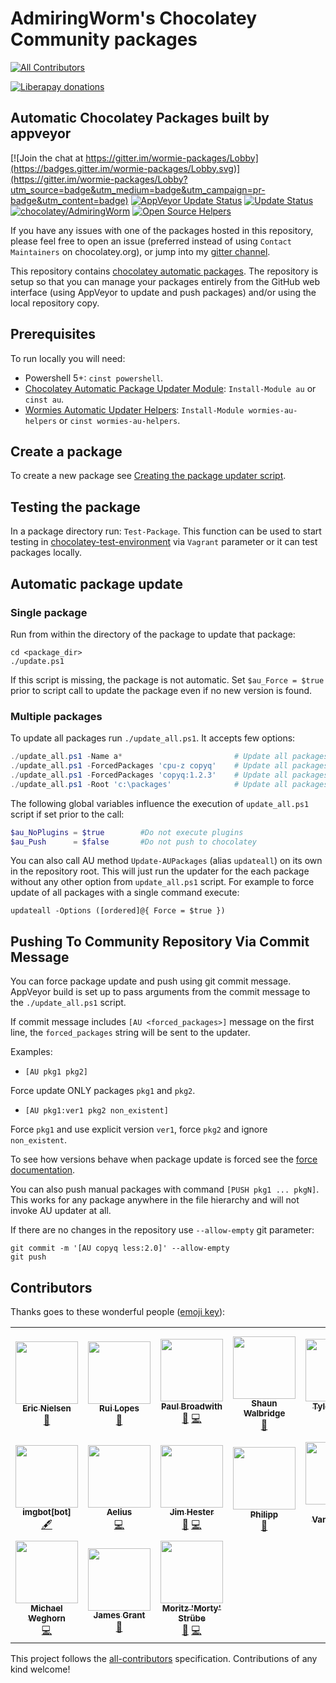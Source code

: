 # AdmiringWorm's Chocolatey Community packages

<!-- ALL-CONTRIBUTORS-BADGE:START - Do not remove or modify this section -->
[![All Contributors](https://img.shields.io/badge/all_contributors-17-orange.svg?style=flat-square)](#contributors-)
<!-- ALL-CONTRIBUTORS-BADGE:END -->

[![Liberapay donations](https://img.shields.io/liberapay/receives/admiringworm.svg?logo=liberapay&style=flat-square)](https://liberapay.com/AdmiringWorm)

## Automatic Chocolatey Packages built by appveyor

[![Join the chat at https://gitter.im/wormie-packages/Lobby](https://badges.gitter.im/wormie-packages/Lobby.svg)](https://gitter.im/wormie-packages/Lobby?utm_source=badge&utm_medium=badge&utm_campaign=pr-badge&utm_content=badge)
[![AppVeyor Update Status](https://ci.appveyor.com/api/projects/status/github/AdmiringWorm/chocolatey-packages?svg=true)](https://ci.appveyor.com/project/AdmiringWorm/chocolatey-packages)
[![Update Status](https://img.shields.io/badge/Update-Status-blue.svg)](https://gist.github.com/AdmiringWorm/747b3ede98c9404e5cb6a399595e7ad1)
[![chocolatey/AdmiringWorm](https://img.shields.io/badge/Chocolatey-AdmiringWorm-yellowgreen.svg)](https://chocolatey.org/profiles/AdmiringWorm)
[![Open Source Helpers](https://www.codetriage.com/admiringworm/chocolatey-packages/badges/users.svg)](https://www.codetriage.com/admiringworm/chocolatey-packages)

If you have any issues with one of the packages hosted in this repository, please feel free to open an issue (preferred instead of using `Contact Maintainers` on chocolatey.org), or jump into my [gitter channel](https://gitter.im/wormie-packages/Lobby?utm_source=badge&utm_medium=badge&utm_campaign=pr-badge&utm_content=badge).

This repository contains [chocolatey automatic packages](https://chocolatey.org/docs/automatic-packages).
The repository is setup so that you can manage your packages entirely from the GitHub web interface (using AppVeyor to update and push packages) and/or using the local repository copy.

## Prerequisites

To run locally you will need:

- Powershell 5+: `cinst powershell`.
- [Chocolatey Automatic Package Updater Module](https://github.com/majkinetor/au): `Install-Module au` or `cinst au`.
- [Wormies Automatic Updater Helpers](https://github.com/WormieCorp/Wormies-AU-Helpers): `Install-Module wormies-au-helpers` or `cinst wormies-au-helpers`.

## Create a package

To create a new package see [Creating the package updater script](https://github.com/majkinetor/au#creating-the-package-updater-script).

## Testing the package

In a package directory run: `Test-Package`. This function can be used to start testing in [chocolatey-test-environment](https://github.com/majkinetor/chocolatey-test-environment) via `Vagrant` parameter or it can test packages locally.

## Automatic package update

### Single package

Run from within the directory of the package to update that package:

    cd <package_dir>
    ./update.ps1

If this script is missing, the package is not automatic.
Set `$au_Force = $true` prior to script call to update the package even if no new version is found.

### Multiple packages

To update all packages run `./update_all.ps1`. It accepts few options:

```powershell
./update_all.ps1 -Name a*                         # Update all packages which name start with letter 'a'
./update_all.ps1 -ForcedPackages 'cpu-z copyq'    # Update all packages and force cpu-z and copyq
./update_all.ps1 -ForcedPackages 'copyq:1.2.3'    # Update all packages but force copyq with explicit version
./update_all.ps1 -Root 'c:\packages'              # Update all packages in the c:\packages folder
```

The following global variables influence the execution of `update_all.ps1` script if set prior to the call:

```powershell
$au_NoPlugins = $true        #Do not execute plugins
$au_Push      = $false       #Do not push to chocolatey
```

You can also call AU method `Update-AUPackages` (alias `updateall`) on its own in the repository root. This will just run the updater for the each package without any other option from `update_all.ps1` script. For example to force update of all packages with a single command execute:

    updateall -Options ([ordered]@{ Force = $true })

## Pushing To Community Repository Via Commit Message

You can force package update and push using git commit message. AppVeyor build is set up to pass arguments from the commit message to the `./update_all.ps1` script.

If commit message includes `[AU <forced_packages>]` message on the first line, the `forced_packages` string will be sent to the updater.

Examples:

- `[AU pkg1 pkg2]`

Force update ONLY packages `pkg1` and `pkg2`.

- `[AU pkg1:ver1 pkg2 non_existent]`

Force `pkg1` and use explicit version `ver1`, force `pkg2` and ignore `non_existent`.

To see how versions behave when package update is forced see the [force documentation](https://github.com/majkinetor/au/blob/master/README.md#force-update).

You can also push manual packages with command `[PUSH pkg1 ... pkgN]`. This works for any package anywhere in the file hierarchy and will not invoke AU updater at all.

If there are no changes in the repository use `--allow-empty` git parameter:

    git commit -m '[AU copyq less:2.0]' --allow-empty
    git push

## Contributors

Thanks goes to these wonderful people ([emoji key](https://allcontributors.org/docs/en/emoji-key)):

<!-- ALL-CONTRIBUTORS-LIST:START - Do not remove or modify this section -->
<!-- prettier-ignore-start -->
<!-- markdownlint-disable -->
<table>
  <tr>
    <td align="center"><a href="https://github.com/ericbn"><img src="https://avatars3.githubusercontent.com/u/4120606?v=4?s=100" width="100px;" alt=""/><br /><sub><b>Eric Nielsen</b></sub></a><br /><a href="https://github.com/AdmiringWorm/chocolatey-packages/issues?q=author%3Aericbn+label%3Abug" title="Bug reports">🐛</a></td>
    <td align="center"><a href="http://ruilopes.com"><img src="https://avatars3.githubusercontent.com/u/43356?v=4?s=100" width="100px;" alt=""/><br /><sub><b>Rui Lopes</b></sub></a><br /><a href="https://github.com/AdmiringWorm/chocolatey-packages/issues?q=author%3Argl+label%3Abug" title="Bug reports">🐛</a></td>
    <td align="center"><a href="https://pauby.com"><img src="https://avatars2.githubusercontent.com/u/12760779?v=4?s=100" width="100px;" alt=""/><br /><sub><b>Paul Broadwith</b></sub></a><br /><a href="https://github.com/AdmiringWorm/chocolatey-packages/issues?q=author%3Apauby+label%3Abug" title="Bug reports">🐛</a> <a href="https://github.com/AdmiringWorm/chocolatey-packages/commits?author=pauby" title="Code">💻</a></td>
    <td align="center"><a href="https://twitter.com/scw"><img src="https://avatars3.githubusercontent.com/u/1314?v=4?s=100" width="100px;" alt=""/><br /><sub><b>Shaun Walbridge</b></sub></a><br /><a href="https://github.com/AdmiringWorm/chocolatey-packages/issues?q=author%3Ascw" title="Ideas, Planning, & Feedback">🤔</a></td>
    <td align="center"><a href="https://github.com/tylerszabo"><img src="https://avatars0.githubusercontent.com/u/315343?v=4?s=100" width="100px;" alt=""/><br /><sub><b>Tyler Szabo</b></sub></a><br /><a href="https://github.com/AdmiringWorm/chocolatey-packages/issues?q=author%3Atylerszabo" title="Ideas, Planning, & Feedback">🤔</a> <a href="https://github.com/AdmiringWorm/chocolatey-packages/commits?author=tylerszabo" title="Code">💻</a></td>
    <td align="center"><a href="https://github.com/quincunx"><img src="https://avatars2.githubusercontent.com/u/279130?v=4?s=100" width="100px;" alt=""/><br /><sub><b>Christian Schuerer-Waldheim</b></sub></a><br /><a href="https://github.com/AdmiringWorm/chocolatey-packages/issues?q=author%3Aquincunx+label%3Abug" title="Bug reports">🐛</a> <a href="https://github.com/AdmiringWorm/chocolatey-packages/commits?author=quincunx" title="Code">💻</a></td>
    <td align="center"><a href="https://github.com/MathNum"><img src="https://avatars2.githubusercontent.com/u/30048020?v=4?s=100" width="100px;" alt=""/><br /><sub><b>MathNum</b></sub></a><br /><a href="https://github.com/AdmiringWorm/chocolatey-packages/issues?q=author%3AMathNum" title="Ideas, Planning, & Feedback">🤔</a></td>
  </tr>
  <tr>
    <td align="center"><a href="https://github.com/apps/imgbot"><img src="https://avatars0.githubusercontent.com/in/4706?v=4?s=100" width="100px;" alt=""/><br /><sub><b>imgbot[bot]</b></sub></a><br /><a href="#content-imgbot[bot]" title="Content">🖋</a></td>
    <td align="center"><a href="https://github.com/AeliusSaionji"><img src="https://avatars3.githubusercontent.com/u/4342746?v=4?s=100" width="100px;" alt=""/><br /><sub><b>Aelius</b></sub></a><br /><a href="https://github.com/AdmiringWorm/chocolatey-packages/commits?author=AeliusSaionji" title="Code">💻</a></td>
    <td align="center"><a href="http://www.jimhester.com"><img src="https://avatars3.githubusercontent.com/u/205275?v=4?s=100" width="100px;" alt=""/><br /><sub><b>Jim Hester</b></sub></a><br /><a href="https://github.com/AdmiringWorm/chocolatey-packages/commits?author=jimhester" title="Documentation">📖</a> <a href="https://github.com/AdmiringWorm/chocolatey-packages/commits?author=jimhester" title="Code">💻</a></td>
    <td align="center"><a href="https://github.com/phihub"><img src="https://avatars2.githubusercontent.com/u/6604490?v=4?s=100" width="100px;" alt=""/><br /><sub><b>Philipp</b></sub></a><br /><a href="https://github.com/AdmiringWorm/chocolatey-packages/issues?q=author%3Aphihub" title="Ideas, Planning, & Feedback">🤔</a></td>
    <td align="center"><a href="https://ghuser.io/jayvdb"><img src="https://avatars1.githubusercontent.com/u/15092?v=4?s=100" width="100px;" alt=""/><br /><sub><b>John Vandenberg</b></sub></a><br /><a href="https://github.com/AdmiringWorm/chocolatey-packages/issues?q=author%3Ajayvdb" title="Ideas, Planning, & Feedback">🤔</a></td>
    <td align="center"><a href="https://github.com/kintrupf"><img src="https://avatars3.githubusercontent.com/u/8496344?v=4?s=100" width="100px;" alt=""/><br /><sub><b>Frank Kintrup</b></sub></a><br /><a href="https://github.com/AdmiringWorm/chocolatey-packages/issues?q=author%3Akintrupf+label%3Abug" title="Bug reports">🐛</a></td>
    <td align="center"><a href="https://github.com/soul4soul"><img src="https://avatars2.githubusercontent.com/u/5142635?v=4?s=100" width="100px;" alt=""/><br /><sub><b>soul4soul</b></sub></a><br /><a href="https://github.com/AdmiringWorm/chocolatey-packages/issues?q=author%3Asoul4soul" title="Ideas, Planning, & Feedback">🤔</a></td>
  </tr>
  <tr>
    <td align="center"><a href="https://github.com/michaelweghorn"><img src="https://avatars2.githubusercontent.com/u/6560939?v=4?s=100" width="100px;" alt=""/><br /><sub><b>Michael Weghorn</b></sub></a><br /><a href="https://github.com/AdmiringWorm/chocolatey-packages/commits?author=michaelweghorn" title="Code">💻</a></td>
    <td align="center"><a href="http://www.zaltys.org"><img src="https://avatars2.githubusercontent.com/u/42079499?v=4?s=100" width="100px;" alt=""/><br /><sub><b>James Grant</b></sub></a><br /><a href="https://github.com/AdmiringWorm/chocolatey-packages/issues?q=author%3Ajamesg-nz" title="Ideas, Planning, & Feedback">🤔</a></td>
    <td align="center"><a href="http://www.redheads.de"><img src="https://avatars.githubusercontent.com/u/2370091?v=4?s=100" width="100px;" alt=""/><br /><sub><b>Moritz 'Morty' Strübe</b></sub></a><br /><a href="https://github.com/AdmiringWorm/chocolatey-packages/issues?q=author%3Acmorty" title="Ideas, Planning, & Feedback">🤔</a> <a href="https://github.com/AdmiringWorm/chocolatey-packages/commits?author=cmorty" title="Code">💻</a></td>
  </tr>
</table>

<!-- markdownlint-restore -->
<!-- prettier-ignore-end -->

<!-- ALL-CONTRIBUTORS-LIST:END -->

This project follows the [all-contributors](https://github.com/all-contributors/all-contributors) specification. Contributions of any kind welcome!
